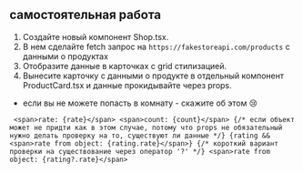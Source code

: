 ## самостоятельная работа

1. Создайте новый компонент Shop.tsx.
2. В нем сделайте fetch запрос на `https://fakestoreapi.com/products` с данными о продуктах
3. Отобразите данные в карточках с grid стилизацией.
4. Вынесите карточку с данными о продукте в отдельный компонент ProductCard.tsx и данные прокидывайте через props.


* если вы не можете попасть в комнату - скажите об этом 😢

` <span>rate: {rate}</span>
      <span>count: {count}</span>
      {/* если объект может не придти как в этом случае, потому что props не обязательный нужно делать проверку на то, существуют ли данные */}
      {rating && <span>rate from object: {rating.rate}</span>}
      {/* короткий вариант проверки на существование через оператор '?' */}
      <span>rate from object: {rating?.rate}</span>`
